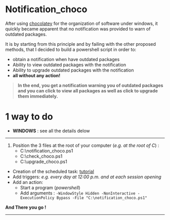 # Notification_choco

After using [chocolatey](https://chocolatey.org) for the organization of software under windows, it quickly became apparent that no notification was provided to warn of outdated packages.

It is by starting from this principle and by failing with the other proposed methods, that I decided to build a powershell script in order to:
- obtain a notification when have outdated packages
- Ability to view outdated packages with the notification
- Ability to upgrade outdated packages with the notification
- **all without any action!**

> **In the end, you get a notification warning you of outdated packages and you can click to view all packages as well as click to upgrade them immediately.**

# 1 way to do
- **WINDOWS** : see all the details delow 

---
1. Position the 3 files at the root of your computer (*e.g. at the root of C*) :  
	- C:\notification_choco.ps1
	- C:\check_choco.ps1
	- C:\upgrade_choco.ps1
- Creation of the scheduled task: [tutorial](https://www.technipages.com/scheduled-task-windows)
- Add triggers: *e.g. every day at 12:00 p.m. and at each session opening*
- Add an action:  
	- Start a program (*powershell*)
	- Add arguments : `-WindowStyle Hidden -NonInteractive -ExecutionPolicy Bypass -File "C:\notification_choco.ps1"`

**And There you go !**

---
